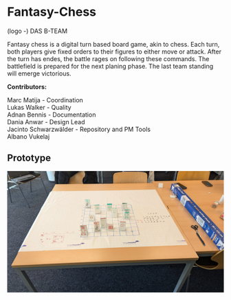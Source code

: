 # Fantasy-Chess

(logo -)
DAS B-TEAM

Fantasy chess is a digital turn based board game, akin to chess. Each turn, both players give fixed orders to their figures to either move or attack. After the turn has endes, the battle rages on following these commands. The battlefield is prepared for the next planing phase.
The last team standing will emerge victorious.

**Contributors:**

Marc Matija             - Coordination  
Lukas Walker            - Quality  
Adnan Bennis            - Documentation  
Dania Anwar             - Design Lead  
Jacinto Schwarzwälder   - Repository and PM Tools  
Albano Vukelaj

## Prototype

![alt text](/assets/image.png)
